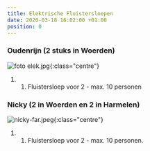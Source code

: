 ```yaml
---
title: Elektrische Fluistersloepen
date: 2020-03-18 16:02:00 +01:00
position: 0
---
```


### Oudenrijn (2 stuks in Woerden)
![foto elek.jpg]({{site.baseurl}}/assets/images/boats/ouderijn/ouderijn-far.jpg){:class="centre"}
1. 1. Fluistersloep voor 2 - max. 10 personen


### Nicky (2 in Woerden en 2 in Harmelen)
![nicky-far.jpeg]({{site.baseurl}}/assets/images/boats/nicky/nicky-far.jpeg){:class="centre"}
1. 1.  Fluistersloep voor 2 - max. 10 personen.


